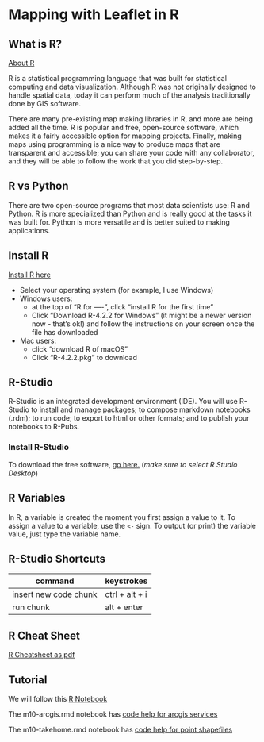 # Mapping with Leaflet in R

## What is R?

[About R](https://www.r-project.org/about.html)

R is a statistical programming language that was built for statistical computing and data visualization. Although R was not originally designed to handle spatial data, today it can perform much of the analysis traditionally done by GIS software.

There are many pre-existing map making libraries in R, and more are being added all the time. R is popular and free, open-source software, which makes it a fairly accessible option for mapping projects. Finally, making maps using programming is a nice way to produce maps that are transparent and accessible; you can share your code with any collaborator, and they will be able to follow the work that you did step-by-step.

## R vs Python

There are two open-source programs that most data scientists use: R and Python. R is more specialized than Python and is really good at the tasks it was built for. Python is more versatile and is better suited to making applications.

## Install R

[Install R here](https://cran.r-project.org/)

- Select your operating system (for example, I use Windows)
- Windows users:
  - at the top of “R for —-”, click “install R for the first time”
  - Click “Download R-4.2.2 for Windows” (it might be a newer version now - that’s ok!) and follow the instructions on your screen once the file has downloaded
- Mac users:
  - click “download R of macOS”
  - Click “R-4.2.2.pkg” to download

## R-Studio

R-Studio is an integrated development environment (IDE). You will use R-Studio to install and manage packages; to compose markdown notebooks (.rdm); to run code; to export to html or other formats; and to publish your notebooks to R-Pubs.

### Install R-Studio

To download the free software, [go here.](https://www.rstudio.com/products/rstudio/) (*make sure to select R Studio Desktop*)

## R Variables

In R, a variable is created the moment you first assign a value to it. To assign a value to a variable, use the `<-` sign. To output (or print) the variable value, just type the variable name.

## R-Studio Shortcuts

command | keystrokes
--- | ---
insert new code chunk | ctrl + alt + i
run chunk | alt + enter

## R Cheat Sheet

[R Cheatsheet as pdf](assests/base-r-cheat-sheet.pdf)

## Tutorial

We will follow this [R Notebook](m10-practice.rmd)

The m10-arcgis.rmd notebook has [code help for arcgis services](m10-arcgis.rmd)

The m10-takehome.rmd notebook has [code help for point shapefiles](m10-takehome.rmd)
